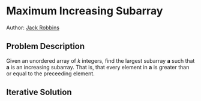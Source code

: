 # Maximum Increasing Subarray
Author: [Jack Robbins](https://github.com/jackr276)

## Problem Description
Given an unordered array of _k_ integers, find the largest subarray **a** such that **a** is an increasing subarray. That is, that every element in **a** is greater than or equal to the preceeding element. 


## Iterative Solution
